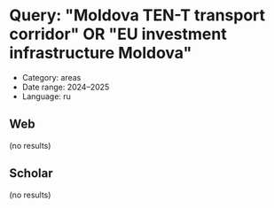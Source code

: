 # Query: "Moldova TEN-T transport corridor" OR "EU investment infrastructure Moldova"
- Category: areas
- Date range: 2024–2025
- Language: ru

## Web

(no results)

## Scholar

(no results)

